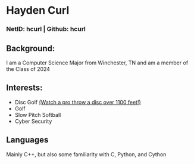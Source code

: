 # Hayden Curl

### NetID: hcurl | Github: hcurl

## Background:

I am a Computer Science Major from Winchester, TN and am a member of the Class of 2024


## Interests: 

- Disc Golf [(Watch a pro throw a disc over 1100 feet!)](https://www.youtube.com/watch?v=-pY-JIZjm6Y)
- Golf
- Slow Pitch Softball
- Cyber Security

## Languages

Mainly C++, but also some familiarity with C, Python, and Cython
